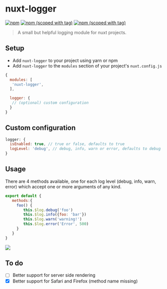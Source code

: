 # nuxt-logger

[![npm](https://img.shields.io/npm/dt/nuxt-logger.svg?style=flat-square)](https://npmjs.com/package/nuxt-logger)
[![npm (scoped with tag)](https://img.shields.io/npm/v/nuxt-logger/latest.svg?style=flat-square)](https://npmjs.com/package/nuxt-logger)
[![npm (scoped with tag)](https://img.shields.io/npm/l/nuxt-logger.svg?style=flat-square)](https://npmjs.com/package/nuxt-logger)

> A small but helpful logging module for nuxt projects.

## Setup

- Add `nuxt-logger` to your project using yarn or npm
- Add `nuxt-logger` to the `modules` section of your project's `nuxt.config.js`

```js
{
  modules: [
   'nuxt-logger',
  ],

  logger: {
   // (optional) custom configuration
  }
}
```

## Custom configuration

```js
logger: {
  isEnabled: true, // true or false, defaults to true
  logLevel: 'debug', // debug, info, warn or error, defaults to debug
}
```

## Usage

There are 4 methods available, one for each log level (debug, info, warn, error) which accept one or more arguments of any kind.

```js
export default {
   methods:{
     foo() {
        this.$log.debug('foo')
        this.$log.info({foo: 'bar'})
        this.$log.warn('warning!')
        this.$log.error('Error', 500)
     }
   }
}
```

<p algin="center">
	<img src="https://www.dropbox.com/s/drb2u6pxbptn326/screenshot.png?dl=1">
</p>

## To do

- [ ] Better support for server side rendering
- [x] Better support for Safari and Firefox (method name missing)